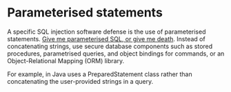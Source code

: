 # Parameterised statements

A specific SQL injection software defense is the use of parameterised statements. 
[Give me parameterised SQL, or give me death](https://blog.codinghorror.com/give-me-parameterized-sql-or-give-me-death/). 
Instead of concatenating strings, use secure database components such as stored procedures, parametrised queries, and 
object bindings for commands, or an Object-Relational Mapping (ORM) library.

For example, in Java uses a PreparedStatement class rather than concatenating the user-provided strings in a query.
